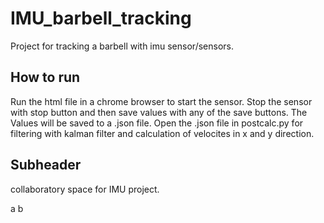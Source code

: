 # IMU_barbell_tracking
Project for tracking a barbell with imu sensor/sensors.

## How to run
Run the html file in a chrome browser to start the sensor. Stop the sensor with stop button and then save values with any of the save buttons. The Values will be saved to a .json file. Open the .json file in postcalc.py for filtering with kalman filter and calculation of velocites in x and y direction.

## Subheader

collaboratory space for IMU project.

a
b
